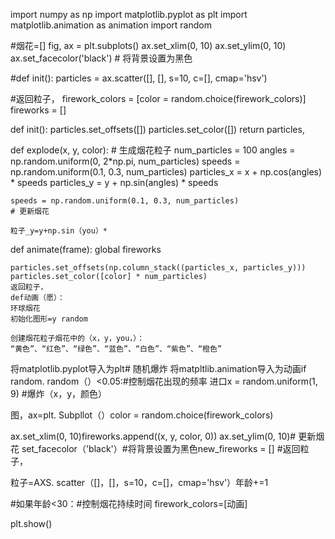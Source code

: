 import numpy as np
import matplotlib.pyplot as plt
import matplotlib.animation as animation
import random

#烟花=[]
fig, ax = plt.subplots()
ax.set_xlim(0, 10)
ax.set_ylim(0, 10)
ax.set_facecolor('black')  # 将背景设置为黑色

#def init():
particles = ax.scatter([], [], s=10, c=[], cmap='hsv')

#返回粒子，
firework_colors = [color = random.choice(firework_colors)]
fireworks = []

def init():
    particles.set_offsets([])
    particles.set_color([])
    return particles,

def explode(x, y, color):
    # 生成烟花粒子
    num_particles = 100
    angles = np.random.uniform(0, 2*np.pi, num_particles)
    speeds = np.random.uniform(0.1, 0.3, num_particles)
    particles_x = x + np.cos(angles) * speeds
    particles_y = y + np.sin(angles) * speeds
    
    speeds = np.random.uniform(0.1, 0.3, num_particles)
    # 更新烟花
    
    粒子_y=y+np.sin（you）*

def animate(frame):
    global fireworks
    
    particles.set_offsets(np.column_stack((particles_x, particles_y)))
    particles.set_color([color] * num_particles)
    返回粒子，
    def动画（愿）：
    环球烟花
    初始化图形=y random
    
    创建烟花粒子烟花中的（x，y，you，）：
    “黄色”、“红色”、“绿色”、“蓝色”、“白色”、“紫色”、“橙色”
将matplotlib.pyplot导入为plt# 随机爆炸
将matpltlib.animation导入为动画if random. random（）<0.05:#控制烟花出现的频率
进口x = random.uniform(1, 9)
#爆炸（x，y，颜色）
    
图，ax=plt. Subpllot（）color = random.choice(firework_colors)
    
ax.set_xlim(0, 10)fireworks.append((x, y, color, 0))
ax.set_ylim(0, 10)# 更新烟花
set_facecolor（'black'）#将背景设置为黑色new_fireworks = []
#返回粒子，
    
粒子=AXS. scatter（[]，[]，s=10，c=[]，cmap='hsv'）年龄+=1

#如果年龄<30：#控制烟花持续时间
firework_colors=[动画]

plt.show()

